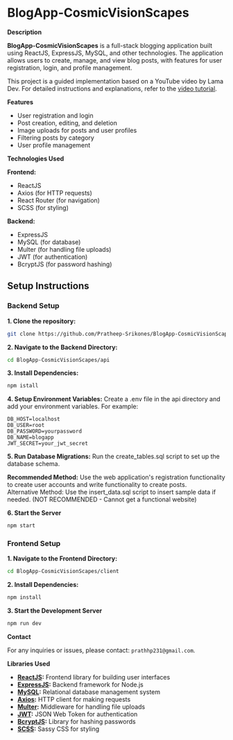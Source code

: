 # BlogApp-CosmicVisionScapes

**Description**

**BlogApp-CosmicVisionScapes** is a full-stack blogging application built using ReactJS, ExpressJS, MySQL, and other technologies. The application allows users to create, manage, and view blog posts, with features for user registration, login, and profile management.

This project is a guided implementation based on a YouTube video by Lama Dev. For detailed instructions and explanations, refer to the [video tutorial](https://youtu.be/0aPLk2e2Z3g?feature=shared).

**Features**

- User registration and login
- Post creation, editing, and deletion
- Image uploads for posts and user profiles
- Filtering posts by category
- User profile management

**Technologies Used**

**Frontend:**
- ReactJS
- Axios (for HTTP requests)
- React Router (for navigation)
- SCSS (for styling)

**Backend:**
- ExpressJS
- MySQL (for database)
- Multer (for handling file uploads)
- JWT (for authentication)
- BcryptJS (for password hashing)

## Setup Instructions

### Backend Setup

**1. Clone the repository:**

   ```bash
   git clone https://github.com/Pratheep-Srikones/BlogApp-CosmicVisionScapes.git
   ```
**2. Navigate to the Backend Directory:**

   ```bash
   cd BlogApp-CosmicVisionScapes/api
  ```
**3. Install Dependencies:**
  ```bash
  npm istall
  ```
**4. Setup Environment Variables:**
Create a .env file in the api directory and add your environment variables. For example:
  ```
  DB_HOST=localhost
  DB_USER=root
  DB_PASSWORD=yourpassword
  DB_NAME=blogapp
  JWT_SECRET=your_jwt_secret
  ```
**5. Run Database Migrations:**
Run the create_tables.sql script to set up the database schema.

**Recommended Method:** Use the web application's registration functionality to create user accounts and write functionality to create posts. <br/>
Alternative Method: Use the insert_data.sql script to insert sample data if needed. (NOT RECOMMENDED - Cannot get a functional website)

**6. Start the Server**
  ``` bash
  npm start
  ```
### Frontend Setup
**1. Navigate to the Frontend Directory:**
  ``` bash
  cd BlogApp-CosmicVisionScapes/client
  ```
**2. Install Dependencies:**
  ```bash
  npm install
  ```
**3. Start the Development Server**
  ``` bash
  npm run dev
  ```
**Contact**

For any inquiries or issues, please contact: `prathhp231@gmail.com`.

**Libraries Used**

- **[ReactJS](https://reactjs.org/):** Frontend library for building user interfaces
- **[ExpressJS](https://expressjs.com/):** Backend framework for Node.js
- **[MySQL](https://www.mysql.com/):** Relational database management system
- **[Axios](https://axios-http.com/):** HTTP client for making requests
- **[Multer](https://github.com/expressjs/multer):** Middleware for handling file uploads
- **[JWT](https://jwt.io/):** JSON Web Token for authentication
- **[BcryptJS](https://github.com/dcodeIO/bcrypt.js):** Library for hashing passwords
- **[SCSS](https://sass-lang.com/):** Sassy CSS for styling





